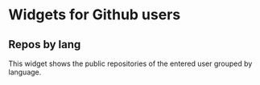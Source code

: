 # Widgets for Github users

## Repos by lang

This widget shows the public repositories of the entered user grouped by language.
